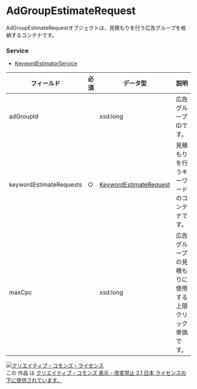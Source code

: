 # AdGroupEstimateRequest
AdGroupEstimateRequestオブジェクトは、見積もりを行う広告グループを格納するコンテナです。
### Service
+ [KeywordEstimatorService](../services/KeywordEstimatorService.md)

| フィールド | 必須 | データ型 | 説明 | 
|---|---|---|---|
| adGroupId| | xsd:long| 広告グループIDです。 |
| keywordEstimateRequests| ○| <a href="../data/KeywordEstimateRequest.md">KeywordEstimateRequest</a>| 見積もりを行うキーワードのコンテナです。 |
| maxCpc| | xsd:long| 広告グループの見積もりに使用する上限クリック単価です。 |
<a rel="license" href="http://creativecommons.org/licenses/by-nd/2.1/jp/"><img alt="クリエイティブ・コモンズ・ライセンス" style="border-width:0" src="https://i.creativecommons.org/l/by-nd/2.1/jp/88x31.png" /></a><br />この 作品 は <a rel="license" href="http://creativecommons.org/licenses/by-nd/2.1/jp/">クリエイティブ・コモンズ 表示 - 改変禁止 2.1 日本 ライセンスの下に提供されています。</a>
